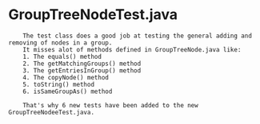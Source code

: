 # GroupTreeNodeTest.java

        The test class does a good job at testing the general adding and removing of nodes in a group.
        It misses alot of methods defined in GroupTreeNode.java like:
        1. The equals() method
        2. The getMatchingGroups() method
        3. The getEntriesInGroup() method
        4. The copyNode() method
        5. toString() method
        6. isSameGroupAs() method

        That's why 6 new tests have been added to the new GroupTreeNodeeTest.java.


